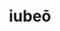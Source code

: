 ---
title: iubeō
meaning: to order
ch: [ten, f1, f, ss, ss1, 7r]
pos: verb
inf: iubēre
secondppstem: iub
infend: ēre
thirdpp: iūssī
fourthpp: iūssus
conjugation: second
laudio: ../assets/audio/iubeo-laudio.mp3
six: y
---